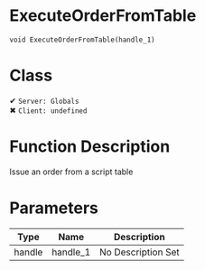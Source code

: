 # ExecuteOrderFromTable
```
void ExecuteOrderFromTable(handle_1)
```
# Class
✔ `Server: Globals`  
✖ `Client: undefined`  

# Function Description
Issue an order from a script table
# Parameters
Type|Name|Description
--|--|--
handle|handle_1|No Description Set
